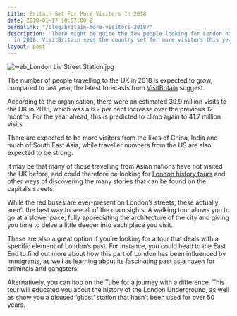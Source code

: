 ```yaml
---
title: Britain Set For More Visitors In 2018
date: 2018-01-17 10:57:00 Z
permalink: "/blog/britain-more-visitors-2018/"
description: 'There might be quite the few people looking for London history tours
  in 2018: VisitBritain sees the country set for more visitors this year.'
layout: post
---
```


![web_London Liv Street Station.jpg](/uploads/web_London%20Liv%20Street%20Station.jpg)

The number of people travelling to the UK in 2018 is expected to grow, compared to last year, the latest forecasts from [VisitBritain](https://www.visitbritain.org/forecast) suggest.

According to the organisation, there were an estimated 39.9 million visits to the UK in 2016, which was a 6.2 per cent increase over the previous 12 months. For the year ahead, this is predicted to climb again to 41.7 million visits.

There are expected to be more visitors from the likes of China, India and much of South East Asia, while traveller numbers from the US are also expected to be strong.

It may be that many of those travelling from Asian nations have not visited the UK before, and could therefore be looking for [London history tours](https://www.insider-london.co.uk/tours/historical-walking-tours/) and other ways of discovering the many stories that can be found on the capital’s streets.

While the red buses are ever-present on London’s streets, these actually aren’t the best way to see all of the main sights. A walking tour allows you to go at a slower pace, fully appreciating the architecture of the city and giving you time to delve a little deeper into each place you visit.

These are also a great option if you’re looking for a tour that deals with a specific element of London’s past. For instance, you could head to the East End to find out more about how this part of London has been influenced by immigrants, as well as learning about its fascinating past as a haven for criminals and gangsters. 

Alternatively, you can hop on the Tube for a journey with a difference. This tour will educated you about the history of the London Underground, as well as show you a disused ‘ghost’ station that hasn’t been used for over 50 years.